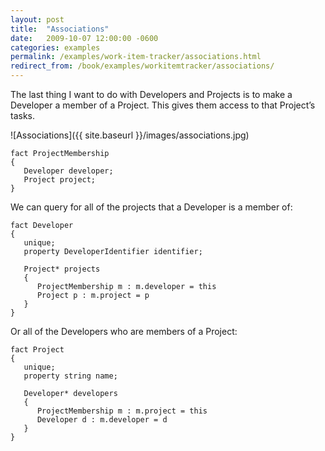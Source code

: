 ```yaml
---
layout: post
title:  "Associations"
date:   2009-10-07 12:00:00 -0600
categories: examples
permalink: /examples/work-item-tracker/associations.html
redirect_from: /book/examples/workitemtracker/associations/
---
```


The last thing I want to do with Developers and Projects is to make a Developer a member of a Project. This gives them access to that Project’s tasks.

![Associations]({{ site.baseurl }}/images/associations.jpg)

```
fact ProjectMembership
{
   Developer developer;
   Project project;
}
```

We can query for all of the projects that a Developer is a member of:

```
fact Developer
{
   unique;
   property DeveloperIdentifier identifier;

   Project* projects
   {
      ProjectMembership m : m.developer = this
      Project p : m.project = p
   }
}
```

Or all of the Developers who are members of a Project:

```
fact Project
{
   unique;
   property string name;

   Developer* developers
   {
      ProjectMembership m : m.project = this
      Developer d : m.developer = d
   }
}
```